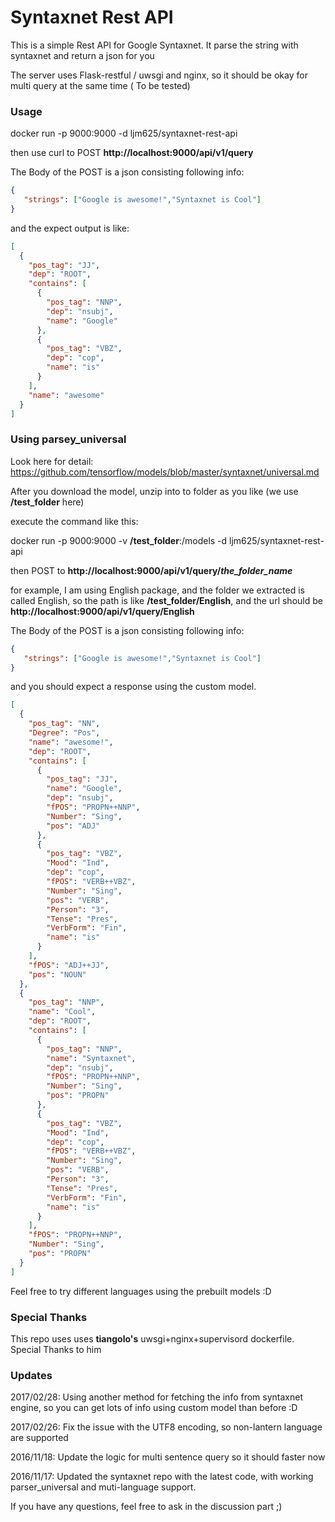 # Syntaxnet Rest API
This is a simple Rest API for Google Syntaxnet. It parse the string with syntaxnet and return a json for you

The server uses Flask-restful / uwsgi and nginx, so it should be okay for multi query at the same time ( To be tested)

### Usage
docker run -p 9000:9000 -d ljm625/syntaxnet-rest-api

then use curl to POST **http://localhost:9000/api/v1/query**

The Body of the POST is a json consisting following info:
```json
{
   "strings": ["Google is awesome!","Syntaxnet is Cool"]
}
```

and the expect output is like:
```json
[
  {
    "pos_tag": "JJ",
    "dep": "ROOT",
    "contains": [
      {
        "pos_tag": "NNP",
        "dep": "nsubj",
        "name": "Google"
      },
      {
        "pos_tag": "VBZ",
        "dep": "cop",
        "name": "is"
      }
    ],
    "name": "awesome"
  }
]
```
### Using parsey_universal
Look here for detail: https://github.com/tensorflow/models/blob/master/syntaxnet/universal.md

After you download the model, unzip into to folder as you like (we use **/test_folder** here)

execute the command like this:

docker run -p 9000:9000 -v **/test_folder**:/models -d ljm625/syntaxnet-rest-api

then POST to **http://localhost:9000/api/v1/query/*the_folder_name***

for example, I am using English package, and the folder we extracted is called English, so the path is like **/test_folder/English**, and the url should be **http://localhost:9000/api/v1/query/English**

The Body of the POST is a json consisting following info:
```json
{
   "strings": ["Google is awesome!","Syntaxnet is Cool"]
}
```

and you should expect a response using the custom model.

```json
[
  {
    "pos_tag": "NN",
    "Degree": "Pos",
    "name": "awesome!",
    "dep": "ROOT",
    "contains": [
      {
        "pos_tag": "JJ",
        "name": "Google",
        "dep": "nsubj",
        "fPOS": "PROPN++NNP",
        "Number": "Sing",
        "pos": "ADJ"
      },
      {
        "pos_tag": "VBZ",
        "Mood": "Ind",
        "dep": "cop",
        "fPOS": "VERB++VBZ",
        "Number": "Sing",
        "pos": "VERB",
        "Person": "3",
        "Tense": "Pres",
        "VerbForm": "Fin",
        "name": "is"
      }
    ],
    "fPOS": "ADJ++JJ",
    "pos": "NOUN"
  },
  {
    "pos_tag": "NNP",
    "name": "Cool",
    "dep": "ROOT",
    "contains": [
      {
        "pos_tag": "NNP",
        "name": "Syntaxnet",
        "dep": "nsubj",
        "fPOS": "PROPN++NNP",
        "Number": "Sing",
        "pos": "PROPN"
      },
      {
        "pos_tag": "VBZ",
        "Mood": "Ind",
        "dep": "cop",
        "fPOS": "VERB++VBZ",
        "Number": "Sing",
        "pos": "VERB",
        "Person": "3",
        "Tense": "Pres",
        "VerbForm": "Fin",
        "name": "is"
      }
    ],
    "fPOS": "PROPN++NNP",
    "Number": "Sing",
    "pos": "PROPN"
  }
]
```

Feel free to try different languages using the prebuilt models :D

### Special Thanks
This repo uses uses **tiangolo's** uwsgi+nginx+supervisord dockerfile. Special Thanks to him

### Updates
2017/02/28:
Using another method for fetching the info from syntaxnet engine, so you can get lots of info using custom model than before :D

2017/02/26:
Fix the issue with the UTF8 encoding, so non-lantern language are supported

2016/11/18:
Update the logic for multi sentence query so it should faster now

2016/11/17:
Updated the syntaxnet repo with the latest code, with working parser_universal and muti-language support.


If you have any questions, feel free to ask in the discussion part ;)
